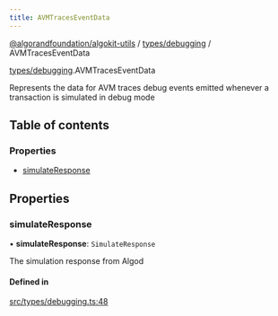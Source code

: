 ```yaml
---
title: AVMTracesEventData
---
```


[@algorandfoundation/algokit-utils](/reference/algokit-utils-ts/api/readme/) / [types/debugging](/reference/algokit-utils-ts/api/modules/types_debugging/) / AVMTracesEventData

[types/debugging](/reference/algokit-utils-ts/api/modules/types_debugging/).AVMTracesEventData

Represents the data for AVM traces debug events emitted whenever a transaction is simulated in debug mode

## Table of contents

### Properties

- [simulateResponse](#simulateresponse)

## Properties

### simulateResponse

• **simulateResponse**: `SimulateResponse`

The simulation response from Algod

#### Defined in

[src/types/debugging.ts:48](https://github.com/algorandfoundation/algokit-utils-ts/blob/main/src/types/debugging.ts#L48)
